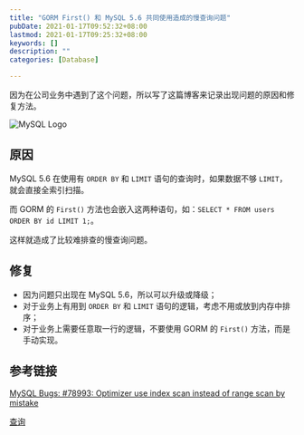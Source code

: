 ```yaml
---
title: "GORM First() 和 MySQL 5.6 共同使用造成的慢查询问题"
pubDate: 2021-01-17T09:52:32+08:00
lastmod: 2021-01-17T09:25:32+08:00
keywords: []
description: ""
categories: [Database]

---
```


因为在公司业务中遇到了这个问题，所以写了这篇博客来记录出现问题的原因和修复方法。

![MySQL Logo](/images/the-slow-query-problem-caused-by-the-combined-use-of-gorm-first()-and-mysql5.6/mysql-logo.webp "MySQL Logo")

## 原因

MySQL 5.6 在使用有 `ORDER BY` 和 `LIMIT` 语句的查询时，如果数据不够 `LIMIT`，就会直接全索引扫描。

而 GORM 的 `First()` 方法也会嵌入这两种语句，如：`SELECT * FROM users ORDER BY id LIMIT 1;`。

这样就造成了比较难排查的慢查询问题。

## 修复

* 因为问题只出现在 MySQL 5.6，所以可以升级或降级；
* 对于业务上有用到 `ORDER BY` 和 `LIMIT` 语句的逻辑，考虑不用或放到内存中排序；
* 对于业务上需要任意取一行的逻辑，不要使用 GORM 的 `First()` 方法，而是手动实现。

## 参考链接

[MySQL Bugs: #78993: Optimizer use index scan instead of range scan by mistake](https://bugs.mysql.com/bug.php?id=78993 "MySQL Bugs: #78993: Optimizer use index scan instead of range scan by mistake")

[查询](https://gorm.io/zh_CN/docs/query.html "查询")